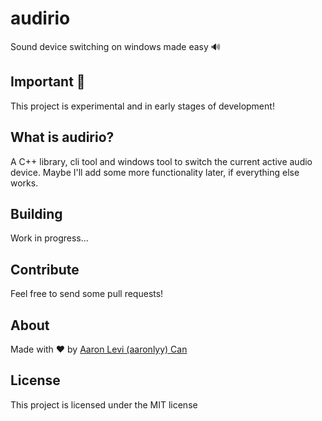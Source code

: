 # audirio
Sound device switching on windows made easy 🔊

## Important 🚧
This project is experimental and in early stages of development!

## What is audirio?
A C++ library, cli tool and windows tool to switch the current active audio device.
Maybe I'll add some more functionality later, if everything else works.

## Building
Work in progress...

## Contribute
Feel free to send some pull requests!

## About
Made with ♥️ by [Aaron Levi (aaronlyy) Can](https://github.com/aaronlyy)

## License
This project is licensed under the MIT license